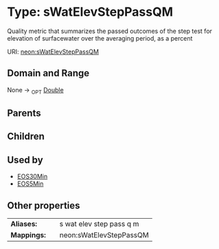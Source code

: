 
# Type: sWatElevStepPassQM


Quality metric that summarizes the passed outcomes of the step test for elevation of surfacewater over the averaging period, as a percent

URI: [neon:sWatElevStepPassQM](https://data.neonscience.org/sWatElevStepPassQM)


## Domain and Range

None ->  <sub>OPT</sub> [Double](types/Double.md)

## Parents


## Children


## Used by

 * [EOS30Min](EOS30Min.md)
 * [EOS5Min](EOS5Min.md)

## Other properties

|  |  |  |
| --- | --- | --- |
| **Aliases:** | | s wat elev step pass q m |
| **Mappings:** | | neon:sWatElevStepPassQM |

